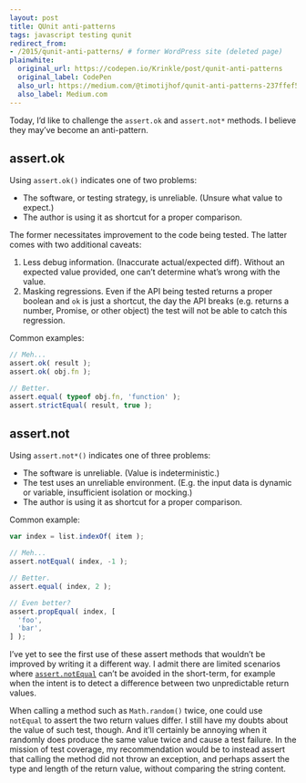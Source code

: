 ```yaml
---
layout: post
title: QUnit anti-patterns
tags: javascript testing qunit
redirect_from:
- /2015/qunit-anti-patterns/ # former WordPress site (deleted page)
plainwhite:
  original_url: https://codepen.io/Krinkle/post/qunit-anti-patterns
  original_label: CodePen
  also_url: https://medium.com/@timotijhof/qunit-anti-patterns-237ffef5e12f
  also_label: Medium.com
---
```


Today, I’d like to challenge the `assert.ok` and `assert.not*` methods. I believe they may’ve become an anti-pattern.

<!--more-->

## assert.ok

Using `assert.ok()` indicates one of two problems:

* The software, or testing strategy, is unreliable. (Unsure what value to expect.)
* The author is using it as shortcut for a proper comparison.

The former necessitates improvement to the code being tested. The latter comes with two additional caveats:

1. Less debug information. (Inaccurate actual/expected diff). Without an expected value provided, one can’t determine what’s wrong with the value.
2. Masking regressions. Even if the API being tested returns a proper boolean and `ok` is just a shortcut, the day the API breaks (e.g. returns a number, Promise, or other object) the test will not be able to catch this regression.

Common examples:

```js
// Meh...
assert.ok( result );
assert.ok( obj.fn );

// Better.
assert.equal( typeof obj.fn, 'function' );
assert.strictEqual( result, true );
```

## assert.not

Using `assert.not*()` indicates one of three problems:

* The software is unreliable. (Value is indeterministic.)
* The test uses an unreliable environment. (E.g. the input data is dynamic or variable, insufficient isolation or mocking.)
* The author is using it as shortcut for a proper comparison.

Common example:

```js
var index = list.indexOf( item );

// Meh...
assert.notEqual( index, -1 );

// Better.
assert.equal( index, 2 );

// Even better?
assert.propEqual( index, [
  'foo',
  'bar',
] );
```

I’ve yet to see the first use of these assert methods that wouldn’t be improved by writing it a different way. I admit there are limited scenarios where [`assert.notEqual`](https://api.qunitjs.com/assert/notEqual) can’t be avoided in the short-term, for example when the intent is to detect a difference between two unpredictable return values.

When calling a method such as `Math.random()` twice, one could use `notEqual` to assert the two return values differ. I still have my doubts about the value of such test, though. And it’ll certainly be annoying when it randomly does produce the same value twice and cause a test failure. In the mission of test coverage, my recommendation would be to instead assert that calling the method did not throw an exception, and perhaps assert the type and length of the return value, without comparing the string content.
